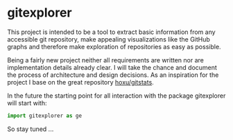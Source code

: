 # gitexplorer

This project is intended to be a tool to extract basic information from any accessible git repository, make appealing visualizations like the GitHub graphs and therefore make exploration of repositories as easy as possible.

Being a fairly new project neither all requirements are written nor are implementation details already clear. I will take the chance and document the process of architecture and design decisions. As an inspiration for the project I base on the great repository [hoxu/gitstats](https://github.com/hoxu/gitstats).

In the future the starting point for all interaction with the package gitexplorer will start with:
```python
import gitexplorer as ge
```

So stay tuned ...